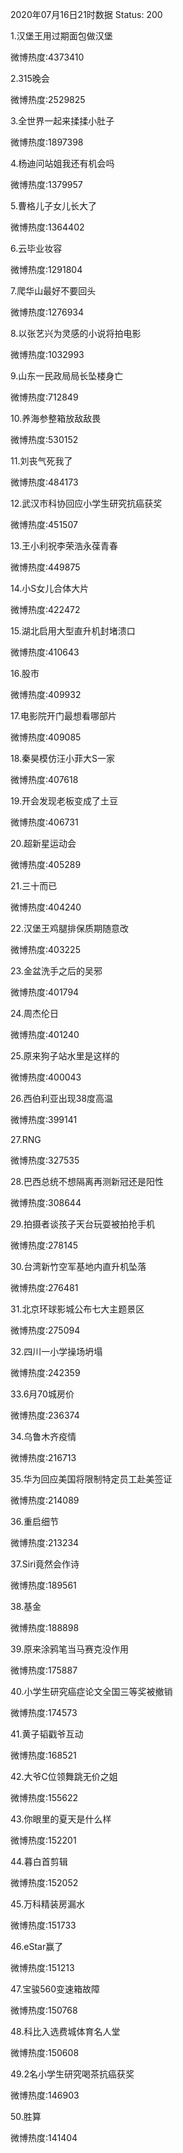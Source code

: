 2020年07月16日21时数据
Status: 200

1.汉堡王用过期面包做汉堡

微博热度:4373410

2.315晚会

微博热度:2529825

3.全世界一起来揉揉小肚子

微博热度:1897398

4.杨迪问站姐我还有机会吗

微博热度:1379957

5.曹格儿子女儿长大了

微博热度:1364402

6.云毕业妆容

微博热度:1291804

7.爬华山最好不要回头

微博热度:1276934

8.以张艺兴为灵感的小说将拍电影

微博热度:1032993

9.山东一民政局局长坠楼身亡

微博热度:712849

10.养海参整箱放敌敌畏

微博热度:530152

11.刘丧气死我了

微博热度:484173

12.武汉市科协回应小学生研究抗癌获奖

微博热度:451507

13.王小利祝李荣浩永葆青春

微博热度:449875

14.小S女儿合体大片

微博热度:422472

15.湖北启用大型直升机封堵溃口

微博热度:410643

16.股市

微博热度:409932

17.电影院开门最想看哪部片

微博热度:409085

18.秦昊模仿汪小菲大S一家

微博热度:407618

19.开会发现老板变成了土豆

微博热度:406731

20.超新星运动会

微博热度:405289

21.三十而已

微博热度:404240

22.汉堡王鸡腿排保质期随意改

微博热度:403225

23.金盆洗手之后的吴邪

微博热度:401794

24.周杰伦日

微博热度:401240

25.原来狗子站水里是这样的

微博热度:400043

26.西伯利亚出现38度高温

微博热度:399141

27.RNG

微博热度:327535

28.巴西总统不想隔离再测新冠还是阳性

微博热度:308644

29.拍摄者谈孩子天台玩耍被拍抢手机

微博热度:278145

30.台湾新竹空军基地内直升机坠落

微博热度:276481

31.北京环球影城公布七大主题景区

微博热度:275094

32.四川一小学操场坍塌

微博热度:242359

33.6月70城房价

微博热度:236374

34.乌鲁木齐疫情

微博热度:216713

35.华为回应美国将限制特定员工赴美签证

微博热度:214089

36.重启细节

微博热度:213234

37.Siri竟然会作诗

微博热度:189561

38.基金

微博热度:188898

39.原来涂鸦笔当马赛克没作用

微博热度:175887

40.小学生研究癌症论文全国三等奖被撤销

微博热度:174573

41.黄子韬戳爷互动

微博热度:168521

42.大爷C位领舞跳无价之姐

微博热度:155622

43.你眼里的夏天是什么样

微博热度:152201

44.暮白首剪辑

微博热度:152052

45.万科精装房漏水

微博热度:151733

46.eStar赢了

微博热度:151213

47.宝骏560变速箱故障

微博热度:150768

48.科比入选费城体育名人堂

微博热度:150608

49.2名小学生研究喝茶抗癌获奖

微博热度:146903

50.胜算

微博热度:141404

